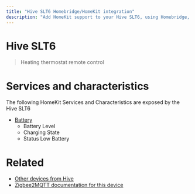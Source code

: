 ```yaml
---
title: "Hive SLT6 Homebridge/HomeKit integration"
description: "Add HomeKit support to your Hive SLT6, using Homebridge, Zigbee2MQTT and homebridge-z2m."
---
```

<!---
This file has been GENERATED using src/docgen/docgen.ts
DO NOT EDIT THIS FILE MANUALLY!
-->
# Hive SLT6
> Heating thermostat remote control


# Services and characteristics
The following HomeKit Services and Characteristics are exposed by
the Hive SLT6

* [Battery](../../battery.md)
  * Battery Level
  * Charging State
  * Status Low Battery


# Related
* [Other devices from Hive](../index.md#hive)
* [Zigbee2MQTT documentation for this device](https://www.zigbee2mqtt.io/devices/SLT6.html)